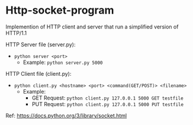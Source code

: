 # Http-socket-program
Implemention of HTTP client and server that run a simplified version of HTTP/1.1

HTTP Server file (server.py):
- `python server <port>`
  - Example: `python server.py 5000` 

HTTP Client file (client.py):
- `python client.py <hostname> <port> <command(GET/POST)> <filename>`
  - Example:
    - GET Request: `python client.py 127.0.0.1 5000 GET testfile`
    - PUT Request: `python client.py 127.0.0.1 5000 PUT testfile`


Ref: https://docs.python.org/3/library/socket.html
